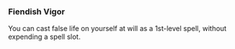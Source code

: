 ### Fiendish Vigor
You can cast false life on yourself at will as a 1st-level spell, without expending a spell slot.
